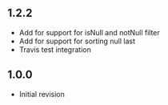 ## 1.2.2

* Add for support for isNull and notNull filter
* Add for support for sorting null last
* Travis test integration

## 1.0.0

* Initial revision 